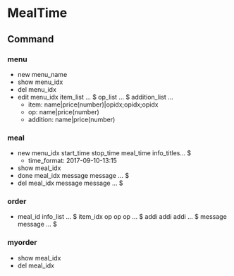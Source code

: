 # MealTime


## Command

### menu

* new menu_name
* show menu_idx
* del menu_idx
* edit menu_idx item_list ... $ op_list ... $ addition_list ...
	* item: name|price(number)|opidx;opidx;opidx
	* op: name|price(number)
	* addition: name|price(number)

### meal

* new menu_idx start_time stop_time meal_time info_titles... $
	* time_format: 2017-09-10-13:15
* show meal_idx
* done meal_idx message message ... $
* del meal_idx message message ... $

### order

* meal_id info_list ... $ item_idx op op op ... $ addi addi addi ... $ message message ... $

### myorder

* show meal_idx
* del meal_idx
